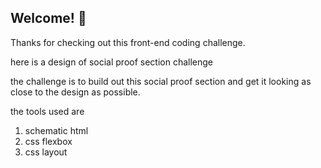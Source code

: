 ## Welcome! 👋

Thanks for checking out this front-end coding challenge.

here is a design of social proof section challenge

the challenge is to build out this social proof section and get it looking as close to the design as possible.

the tools used are 
1. schematic html
2. css flexbox
3. css layout

